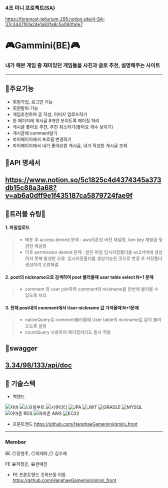 ### 4조 미니 프로젝트(SA)

https://foremost-tellurium-295.notion.site/4-SA-37c3447f61a24e1a92fa8c5a060fa1e7

# 🎮Gammini(BE)🎮
### 내가 해본 게임 중 재미있던 게임들을 사진과 글로 추천, 설명해주는 사이트


---

 ## 🧩주요기능
 -  회원가입, 로그인 기능
 -  회원탈퇴 기능
 -  게임추천하여 글 작성, 이미지 업로드하기
 -  한 페이지에 게시글 8개만 보이도록 페이징 처리
 -  게시글 좋아요 추천, 추천 취소하기(좋아요 개수 보이기)
 -  게시글에 comment달기
 -  마이페이지에서 프로필 변경하기
 -  마이페이지에서 내가 좋아요한 게시글, 내가 작성한 게시글 조회
 ## 🧩API 명세서
 https://www.notion.so/5c1825c4d4374345a373db15c88a3a68?v=ab6a0dff9e1f435187ca5879724fae9f
 ---
 ##  💉트러블 슈팅💉
#### 1. 파일업로드
>- 배포 후 access denied 문제 : aws의존성 버전 재설정, Iam key 재발급 및 권한 재설정
>- 이후 permission denied 문제 : 받은 파일 임시저장폴더를 ec2서버에 생성하지 못해 발생한 오류. 임시저장폴더를 생성가능한 곳으로 변경 후 저장폴더 생성하여 오류해결


#### 2. post의 nickname으로 검색하여 post 불러올때 user table select N+1 문제
>- comment 와 user join하여 comment와 nickname을 한번에 불러올 수 있도록 처리


#### 3. 전체 post내의 comment에서 User nickname 값 가져올때 N+1문제
>- nativeQuery로 comment불러올때 User table의 nickname값 같이 불러오도록 설정
>- countQuery 사용하여 페이징처리도 동시 적용
 
 ## 🧩swagger
[3.34/98/133/api/doc](http://3.34.98.133/swagger-ui/index.html#/)
 ---
## 🧩 기술스택
- 백엔드

![자바](https://user-images.githubusercontent.com/108880977/209101862-e833ffc2-7cab-4114-8b74-5766d25b226b.svg)
![스프링부트](https://user-images.githubusercontent.com/108880977/209099782-f0f6fbb6-8c55-4a0e-a7a2-53fd5a000493.svg)
![시큐리티](https://user-images.githubusercontent.com/108880977/209101809-e972b9cf-36e1-4db3-a9ed-6474bc88770e.svg)
![JPA](https://user-images.githubusercontent.com/108880977/209104203-cccd4e80-5279-4e89-9453-c9d2333570b5.svg)
![JWT](https://user-images.githubusercontent.com/108880977/209102757-eb3f840f-ca24-4c89-a2b5-c60fff46bf49.svg)
![GRADLE](https://user-images.githubusercontent.com/108880977/209101888-8ea11829-e1b1-4de2-b7b4-8716e99dcf05.svg)
![MYSQL](https://user-images.githubusercontent.com/108880977/209101897-c8a4fa60-6fb0-4501-b30f-06269e75ce11.svg)
![아마존 RDS](https://user-images.githubusercontent.com/108880977/209103424-828b0d5b-9419-4ebb-8a85-24bbc3072213.svg)
![아마존 AWS](https://user-images.githubusercontent.com/108880977/209103421-1cf57ef4-8620-4932-8704-60d0ec14ed1f.svg)
![EC22](https://user-images.githubusercontent.com/108880977/209104209-b04b40b7-a847-4263-aeb8-de19bc7fa8d9.svg)
 - 프론트엔드 https://github.com/HanghaeGamemini/gmini_front
 ---
 ### Member 
 BE 😶장영주, 😶최재하,😶 김수예
 
 
 FE 😀허정은, 😀한예진
 
 
 - FE 프론트엔드 깃허브동 이동
 https://github.com/HanghaeGamemini/gmini_front
 
